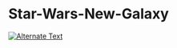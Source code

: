 # Star-Wars-New-Galaxy

<a href="https://www.youtube.com/watch?v=acCnTApJlIc&ab_channel=RNF" title="Link Title"><img src="https://upload.wikimedia.org/wikipedia/commons/thumb/6/6c/Star_Wars_Logo.svg/1200px-Star_Wars_Logo.svg.png" alt="Alternate Text" /></a>
